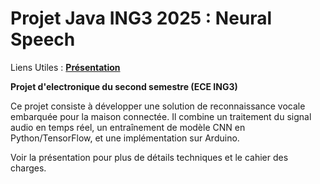 # Projet Java ING3 2025 : Neural Speech

Liens Utiles :  [**Présentation**](Powerpoint_projet_NEURAL_SPEECH.pdf)

**Projet d'electronique du second semestre (ECE ING3)**

Ce projet consiste à développer une solution de reconnaissance vocale embarquée pour la maison connectée. Il combine un traitement du signal audio en temps réel, un entraînement de modèle CNN en Python/TensorFlow, et une implémentation sur Arduino.

Voir la présentation pour plus de détails techniques et le cahier des charges.
